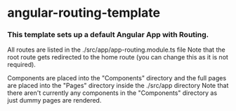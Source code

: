 # angular-routing-template
### This template sets up a default Angular App with Routing. 

All routes are listed in the ./src/app/app-routing.module.ts file
Note that the root route gets redirected to the home route (you can change this as it is not required). 

Components are placed into the "Components" directory and the full pages are placed into the "Pages" directory inside the ./src/app directory
Note that there aren't currently any components in the "Components" directory as just dummy pages are rendered.
